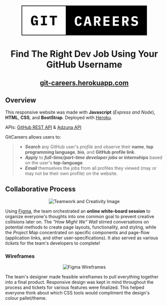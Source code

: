 <p align="center">
  <img src="templates/images/GitCareers_v2.svg" alt="GitCareers Logo" width="400"/>
</p>
<h1 align="center">Find The Right Dev Job Using Your GitHub Username</h1>
<h2 align="center"><a href="https://git-careers.herokuapp.com/" title="Take a look for yourself!">git-careers.herokuapp.com</a></h2>
<h2 id="-about-"><strong>Overview</strong></h2>
<p>This responsive website was made with <strong>Javascript</strong> (<em>Express and Node</em>), <strong>HTML</strong>, <strong>CSS</strong>, and <strong>BootStrap</strong>. Deployed with <a href="https://id.heroku.com/login" title="Heroku Deployment">Heroku</a>.</p>
<p>APIs: <a href="https://docs.github.com/en/rest/guides/getting-started-with-the-rest-api" title="GitHub REST API Docs">GitHub REST API</a> & <a href="https://docs.github.com/en/rest/guides/getting-started-with-the-rest-api" title="Adzuna API Docs">Adzuna API</a></p>
<p>GitCareers allows users to:</p>
<blockquote>
<ul>
<li><em><strong>Search</strong></em> any GitHub user's <em>profile</em> and observe their <strong>name</strong>, <strong>top programming language</strong>, <strong>bio</strong>, and <strong>GitHub profile link</strong>.</li>
  <li><em><strong>Apply</strong></em> to <strong><em>full-time/part-time developer jobs</em> or internships</strong> based on the user's <strong>top-language</strong>.
<li><em><strong>Email</strong></em> themselves the jobs from all profiles they viewed (may or may not be their own profile) on the website.</li>
</ul>
</blockquote>
<h2 id="-creativity-">Collaborative Process</h2>
<p align="center">
  <img src="https://blogger.googleusercontent.com/img/a/AVvXsEjvs6obbvrDdHPwskctKJJVmRWUqjsyqo_p-SYACDzeMdnXYhryTwAxVI4ubfJocShqrNT87IpMMdcSp3kZasGF0-ZHQxMVLt9TbkDK0xteFAI_KCm9TtADas2SXo4SYUHoGpTwKV9oYf_SKXJnNG_aiX45B_FK0hkT6oAMTLb8IfCPD35Ps8GOznz9=s2850" alt="Teamwork and Creativity Image"/>
</p>
<p>Using <a href="https://www.figma.com/" title="Figma Site">Figma</a>, the team orchestrated an <strong>online white-board session</strong> to organize everyone's thoughts into one common goal to prevent creative collisions later on. The <em>"How Might We" Wall</em> stirred conversations on potential methods to create page layouts, functionality, and styling, while the <em>Project Map</em> concentrated on specific components and page-flow (application links, and other user-specifications). It also served as various <em>tickets</em> for the team's developers to complete!</p>

<h3>Wireframes</h3>
<p align="center">
  <img src="https://blogger.googleusercontent.com/img/a/AVvXsEgvwlgbQUvZ2gdEJumBl-H3yWOKObtU7o4LO13nwAiCLos4wtt1czBCm_uzhIs6-cyyXn-S0z93wwy2sE5KfNpAuzChB29oto5hX-dQ5ZnPEJLkQ8QBk2e-pAV5UcmiPf08T9KGEY9n4p7PK8X9KfuNPSmgH9Q22qeu-TtOoRXvVeUtZv4IQlJ8z7NC=s2880" alt="Figma Wireframes"/>
</p>
<p>The team's designer made feasible wireframes to pull everything together into a final product. Responsive design was kept in mind throughout the process and tickets for various features were finalized. This helped everyone think about which CSS tools would compliment the design's colour pallet/theme.</p>

